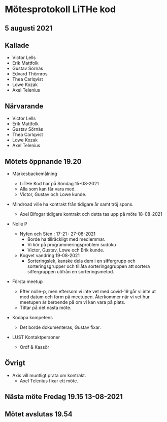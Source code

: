 # Mötesprotokoll LiTHe kod

## 5 augusti 2021

## Kallade

- Victor Lells
- Erik Mattfolk
- Gustav Sörnäs
- Edvard Thörnros
- Thea Carlqvist
- Lowe Kozak
- Axel Telenius

## Närvarande

- Victor Lells
- Erik Mattfolk
- Gustav Sörnäs
- Thea Carlqvist
- Lowe Kozak
- Axel Telenius

## Mötets öppnande 19.20

- Märkesbackemålning
  - LiTHe Kod har på Söndag 15-08-2021
  - Alla som kan får vara med.
  - Victor, Gustav och Lowe kunde.

- Mindroad ville ha kontrakt från tidigare år samt tröj spons.
  - Axel Bifogar tidigare kontrakt och detta tas upp på möte 18-08-2021

- Nolle P
  - Nyfen och Sten : 17-21 : 27-08-2021
    - Borde ha tillräckligt med medlemmar.
    - Vi kör på programmeringsproblem sudoku
    - Victor, Gustav, Lowe och Erik kunde.
  - Kogvet vandring 19-08-2021
    - Sorteringslek, kanske dela dem i en siffergrupp och
      sorteringsgrupper och tillåta sorteringsgruppen att sortera
      siffergruppen utifrån en sorteringsmetod.

- Första meetup
  - Efter nolle-p, men eftersom vi inte vet med covid-19
    går vi inte ut med datum och form på meetupen. Återkommer
    när vi vet hur meetupen är beroende på om vi kan vara på plats.
  - Tittar på det nästa möte.

- Kodapa kompetens
  - Det borde dokumenteras, Gustav fixar.

- LUST Kontaktpersoner
  - Ordf & Kassör

## Övrigt
- Axis vill muntligt prata om kontrakt.
  - Axel Telenius fixar ett möte.

## Nästa möte Fredag 19.15 13-08-2021

## Mötet avslutas 19.54
